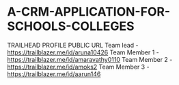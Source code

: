 # A-CRM-APPLICATION-FOR-SCHOOLS-COLLEGES
TRAILHEAD PROFILE PUBLIC URL
Team lead - https://trailblazer.me/id/aruna10426
Team Member 1 - https://trailblazer.me/id/amaravathy0110
Team Member 2 - https://trailblazer.me/id/amoks2
Team Member 3 - https://trailblazer.me/id/aarun146
